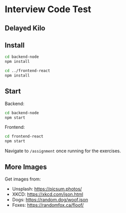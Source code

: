 Interview Code Test
===================

Delayed Kilo
------------

Install
-------

```bash
cd backend-node
npm install

cd ../frontend-react
npm install
```


Start
-----

Backend:  
```bash
cd backend-node
npm start

```

Frontend:  
```bash
cd frontend-react
npm start
```

Navigate to `/assignment` once running for the exercises.


More Images
-----------

Get images from:

- Unsplash: https://picsum.photos/
- XKCD: https://xkcd.com/json.html
- Dogs: https://random.dog/woof.json
- Foxes: https://randomfox.ca/floof/

